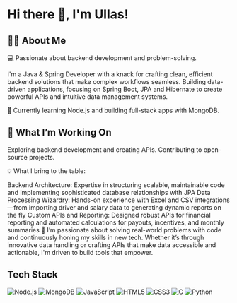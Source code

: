 # Hi there 👋, I'm Ullas!

## 👨‍💻 About Me
💻 Passionate about backend development and problem-solving.

I'm a Java & Spring Developer with a knack for crafting clean, efficient backend solutions that make complex workflows seamless.
Building data-driven applications, focusing on Spring Boot, JPA and Hibernate to create powerful APIs and intuitive data management systems.

🌱 Currently learning Node.js and building full-stack apps with MongoDB.

## 🚀 What I’m Working On
Exploring backend development and creating APIs.
Contributing to open-source projects.

💡 What I bring to the table:

Backend Architecture: Expertise in structuring scalable, maintainable code and implementing sophisticated database relationships with JPA
Data Processing Wizardry: Hands-on experience with Excel and CSV integrations—from importing driver and salary data to generating dynamic reports on the fly
Custom APIs and Reporting: Designed robust APIs for financial reporting and automated calculations for payouts, incentives, and monthly summaries
🌱 I’m passionate about solving real-world problems with code and continuously honing my skills in new tech. Whether it’s through innovative data handling or crafting APIs that make data accessible and actionable, I'm driven to build tools that empower.

## Tech Stack 
<img src="https://img.shields.io/badge/Node.js-8CC84B?style=flat&logo=node.js&logoColor=white" alt="Node.js" />
<img src="https://img.shields.io/badge/MongoDB-4DB33D?style=flat&logo=mongodb&logoColor=white" alt="MongoDB" />
<img src="https://img.shields.io/badge/JavaScript-F7DF1E?style=flat&logo=javascript&logoColor=black" alt="JavaScript" />
<img src="https://img.shields.io/badge/HTML5-E34F26?style=flat&logo=html5&logoColor=white" alt="HTML5" />
<img src="https://img.shields.io/badge/CSS3-1572B6?style=flat&logo=css3&logoColor=white" alt="CSS3" />
<img src="https://img.shields.io/badge/C-A8B9CC?style=flat&logo=c&logoColor=black" alt="C" />
<img src="https://img.shields.io/badge/Python-3776AB?style=flat&logo=python&logoColor=white" alt="Python" />

